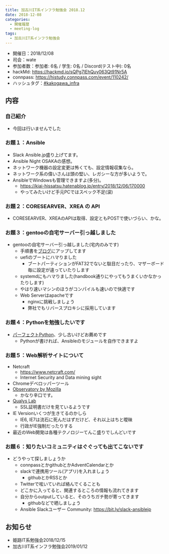 ```yaml
---
title: 加古川IT系インフラ勉強会 2018.12
date: 2018-12-08
categories:
  - 開催履歴
  - meeting-log
tags:
  - 加古川IT系インフラ勉強会
---
```


* 開催日：2018/12/08
* 司会：wate
* 参加者数：参加者: 6名 / 学生: 0名 / Discord(テスト中): 0名
* hackMd: https://hackmd.io/sQPg7lEhQuy063Qt91Nr5A
* connpass: https://histudy.connpass.com/event/110242/
* ハッシュタグ：[#kakogawa_infra](https://twitter.com/search?q=%23kakogawa_infra&src=typd)

内容
-------------------------

### 自己紹介

* 今回は行いませんでした

### お題１：Ansible

* Slack Ansible.jp盛り上げてます。
* Ansible Night OSAKAの感想。
* ネットワーク機器の設定変更は怖くても、設定情報収集なら。
* ネットワーク系の偉いさんは頭の堅い、レガシーな方が多いようで。
* AnsibleでWindowsも管理できますよ(多分)。
    * https://kiai-hissatsu.hatenablog.jp/entry/2018/12/06/170000
    * やってみたいけど手元PCではスペック不足(涙)

### お題２：CORESEARVER、XREA の API

* CORESEARVER、XREAのAPIは取得、設定ともPOSTで使いづらい、かな。

### お題３：gentooの自宅サーバー引っ越しました

* gentooの自宅サーバー引っ越しました(宅内のみです)
    * 手順書を[ブログ](https://tech.lunarflake.com/2018/12/02/208/)にアップしてます
    * uefiのブートにハマりました
        * ブートパーティションがFAT32でないと駄目だったり、マザーボード毎に設定が違っていたりします
    * systemdにもハマりました(handbook通りにやってもうまくいかなかったりします)
    * やはり速いマシンのほうがコンパイルも速いので快適です
    * Web Serverはapacheです
        * nginxに挑戦しましょう
        * 弊社でもリバースプロキシに採用しています

### お題４：Pythonを勉強したいです

* [パーフェクトPython](http://gihyo.jp/book/2013/978-4-7741-5539-5)、少し古いけどお薦めです
    * Pythonが書ければ、Ansibleのモジュールを自作できますよ

### お題５：Web解析サイトについて

* Netcraft
    * https://www.netcraft.com/
    * Internet Security and Data mining sight
* Chromeデベロッパーツール
* [Observatory by Mozilla](https://observatory.mozilla.org/)
    * かなり辛口です。
* [Qualys Lab](https://www.ssllabs.com/ssltest/)
    * SSL証明書だけを見ているようです
* IE Versionいくつが生きてるのかしら
    * IE6, IE7は流石に死んだはずだけど、それ以上はちと曖昧
    * 行政がIE強制だったりする
* 最近のWeb開発は各種テクノロジーてんこ盛りでしんどいです

### お題６：知りたいコミュニティはぐぐっても出てこないです

* どうやって探しましょうか
    * connpassとかgithubとかAdventCalendarとか
    * slackで連携用ツール(アプリ)を入れましょう
        * githubとかRSSとか
    * Twitterで呟いていれば絡んでくることも
    * どこかに入ってると、関連するところの情報も流れてきます
    * 自分からoutputしていると、そのうちガチ勢が寄ってきます
        * githubなどで晒しましょう
    * Ansible Slackユーザー Community: https://bit.ly/slack-ansiblejp

お知らせ
----------------

* 姫路IT系勉強会2018/12/15
* 加古川IT系インフラ勉強会2019/01/12

